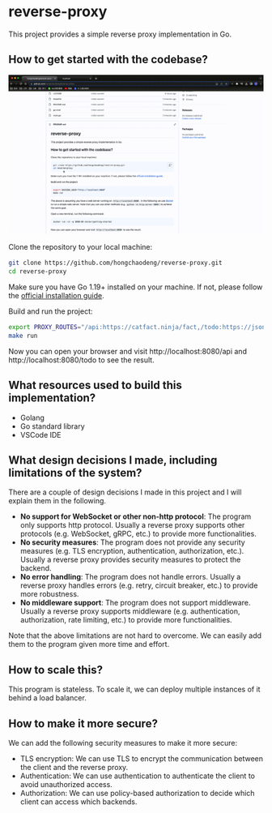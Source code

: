 # reverse-proxy

This project provides a simple reverse proxy implementation in Go.

## How to get started with the codebase?

![](doc/demo.gif)

Clone the repository to your local machine:

```bash
git clone https://github.com/hongchaodeng/reverse-proxy.git
cd reverse-proxy
```

Make sure you have Go 1.19+ installed on your machine. If not, please follow the [official installation guide](https://go.dev/doc/install).

Build and run the project:

```bash
export PROXY_ROUTES="/api:https://catfact.ninja/fact,/todo:https://jsonplaceholder.typicode.com/todos/1"
make run
```

Now you can open your browser and visit http://localhost:8080/api and http://localhost:8080/todo to see the result.

## What resources used to build this implementation?

- Golang
- Go standard library
- VSCode IDE

## What design decisions I made, including limitations of the system?

There are a couple of design decisions I made in this project and I will explain them in the following.

- **No support for WebSocket or other non-http protocol**: The program only supports http protocol. Usually a reverse
  proxy supports other protocols (e.g. WebSocket, gRPC, etc.) to provide more functionalities.
- **No security measures**: The program does not provide any security measures (e.g. TLS encryption, authentication,
  authorization, etc.). Usually a reverse proxy provides security measures to protect the backend.
- **No error handling**: The program does not handle errors. Usually a reverse proxy handles errors (e.g. retry, circuit
  breaker, etc.) to provide more robustness.
- **No middleware support**: The program does not support middleware. Usually a reverse proxy supports middleware
  (e.g. authentication, authorization, rate limiting, etc.) to provide more functionalities.

Note that the above limitations are not hard to overcome. We can easily add them to the program given more time and effort.

## How to scale this?

This program is stateless.
To scale it, we can deploy multiple instances of it behind a load balancer.

## How to make it more secure?

We can add the following security measures to make it more secure:

- TLS encryption: We can use TLS to encrypt the communication between the client and the reverse proxy.
- Authentication: We can use authentication to authenticate the client to avoid unauthorized access.
- Authorization: We can use policy-based authorization to decide which client can access which backends.
